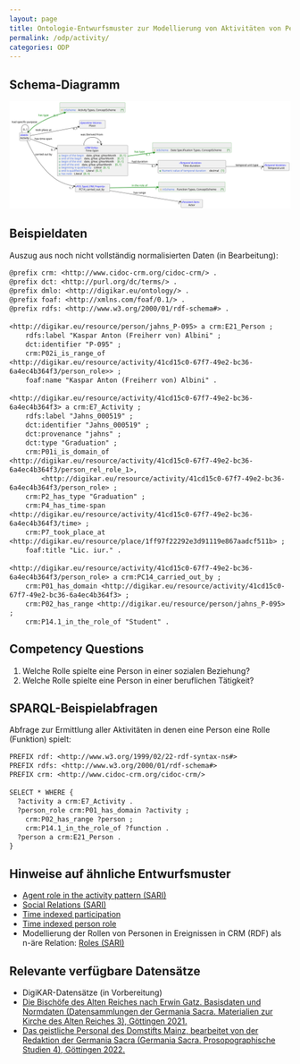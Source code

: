 ```yaml
---
layout: page
title: Ontologie-Entwurfsmuster zur Modellierung von Aktivitäten von Personen für Institutionen oder Personen
permalink: /odp/activity/
categories: ODP
---
```


## Schema-Diagramm

![Schema-Diagramm](../img/dmlo-actor-activity.svg)


## Beispieldaten

Auszug aus noch nicht vollständig normalisierten Daten (in Bearbeitung):

```turtle
@prefix crm: <http://www.cidoc-crm.org/cidoc-crm/> .
@prefix dct: <http://purl.org/dc/terms/> .
@prefix dmlo: <http://digikar.eu/ontology/> .
@prefix foaf: <http://xmlns.com/foaf/0.1/> .
@prefix rdfs: <http://www.w3.org/2000/01/rdf-schema#> .

<http://digikar.eu/resource/person/jahns_P-095> a crm:E21_Person ;
    rdfs:label "Kaspar Anton (Freiherr von) Albini" ;
    dct:identifier "P-095" ;
    crm:P02i_is_range_of <http://digikar.eu/resource/activity/41cd15c0-67f7-49e2-bc36-6a4ec4b364f3/person_role>> ;
    foaf:name "Kaspar Anton (Freiherr von) Albini" .

<http://digikar.eu/resource/activity/41cd15c0-67f7-49e2-bc36-6a4ec4b364f3> a crm:E7_Activity ;
    rdfs:label "Jahns_000519" ;
    dct:identifier "Jahns_000519" ;
    dct:provenance "jahns" ;
    dct:type "Graduation" ;
    crm:P01i_is_domain_of <http://digikar.eu/resource/activity/41cd15c0-67f7-49e2-bc36-6a4ec4b364f3/person_rel_role_1>,
        <http://digikar.eu/resource/activity/41cd15c0-67f7-49e2-bc36-6a4ec4b364f3/person_role> ;
    crm:P2_has_type "Graduation" ;
    crm:P4_has_time-span <http://digikar.eu/resource/activity/41cd15c0-67f7-49e2-bc36-6a4ec4b364f3/time> ;
    crm:P7_took_place_at <http://digikar.eu/resource/place/1ff97f22292e3d91119e867aadcf511b> ;
    foaf:title "Lic. iur." .
    
<http://digikar.eu/resource/activity/41cd15c0-67f7-49e2-bc36-6a4ec4b364f3/person_role> a crm:PC14_carried_out_by ;
    crm:P01_has_domain <http://digikar.eu/resource/activity/41cd15c0-67f7-49e2-bc36-6a4ec4b364f3> ;
    crm:P02_has_range <http://digikar.eu/resource/person/jahns_P-095> ;
    crm:P14.1_in_the_role_of "Student" .
```


## Competency Questions

1. Welche Rolle spielte eine Person in einer sozialen Beziehung?
2. Welche Rolle spielte eine Person in einer beruflichen Tätigkeit?


## SPARQL-Beispielabfragen

Abfrage zur Ermittlung aller Aktivitäten in denen eine Person eine Rolle (Funktion) spielt:

```sparql
PREFIX rdf: <http://www.w3.org/1999/02/22-rdf-syntax-ns#>
PREFIX rdfs: <http://www.w3.org/2000/01/rdf-schema#>
PREFIX crm: <http://www.cidoc-crm.org/cidoc-crm/>

SELECT * WHERE {
  ?activity a crm:E7_Activity .
  ?person_role crm:P01_has_domain ?activity ;
    crm:P02_has_range ?person ;
    crm:P14.1_in_the_role_of ?function .
  ?person a crm:E21_Person .
} 
```


## Hinweise auf ähnliche Entwurfsmuster

- [Agent role in the activity pattern (SARI)](https://docs.swissartresearch.net/pattern/temporal/#agent-role-in-the-activity)
- [Social Relations (SARI)](https://docs.swissartresearch.net/et/persons/#social-relations)
- [Time indexed participation](http://ontologydesignpatterns.org/wiki/Submissions:Time_indexed_participation)
- [Time indexed person role](http://ontologydesignpatterns.org/wiki/Submissions:Time_indexed_person_role)
- Modellierung der Rollen von Personen in Ereignissen in CRM (RDF) als n-äre Relation: [Roles (SARI)](https://docs.swissartresearch.net/pattern/general/##roles)


## Relevante verfügbare Datensätze

- DigiKAR-Datensätze (in Vorbereitung)
- [Die Bischöfe des Alten Reiches nach Erwin Gatz. Basisdaten und Normdaten (Datensammlungen der Germania Sacra. Materialien zur Kirche des Alten Reiches 3), Göttingen 2021.](https://doi.org/10.26015/adwdocs-33)
- [Das geistliche Personal des Domstifts Mainz, bearbeitet von der Redaktion der Germania Sacra (Germania Sacra. Prosopographische Studien 4), Göttingen 2022.](https://doi.org/10.26015/adwdocs-2481)
